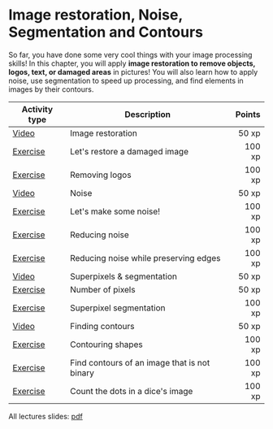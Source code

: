 # Image restoration, Noise, Segmentation and Contours

So far, you have done some very cool things with your image processing skills! In this chapter, you will apply **image restoration to remove objects, logos, text, or damaged areas** in pictures! You will also learn how to apply noise, use segmentation to speed up processing, and find elements in images by their contours.

Activity type       | Description                                  | Points
--------------------|----------------------------------------------|--------:
[Video](v/1.mp4)    | Image restoration                            |   50 xp
[Exercise](e/1.md)  | Let's restore a damaged image                |  100 xp
[Exercise](e/2.md)  | Removing logos                               |  100 xp
[Video](v/2.mp4)    | Noise                                        |   50 xp
[Exercise](e/3.md)  | Let's make some noise!                       |  100 xp
[Exercise](e/4.md)  | Reducing noise                               |  100 xp
[Exercise](e/5.md)  | Reducing noise while preserving edges        |  100 xp
[Video](v/3.mp4)    | Superpixels & segmentation                   |   50 xp
[Exercise](e/6.md)  | Number of pixels                             |   50 xp
[Exercise](e/7.md)  | Superpixel segmentation                      |  100 xp
[Video](v/4.mp4)    | Finding contours                             |   50 xp
[Exercise](e/8.md)  | Contouring shapes                            |  100 xp
[Exercise](e/9.md)  | Find contours of an image that is not binary |  100 xp
[Exercise](e/10.md) | Count the dots in a dice's image             |  100 xp

All lectures slides: [pdf](s.pdf)
